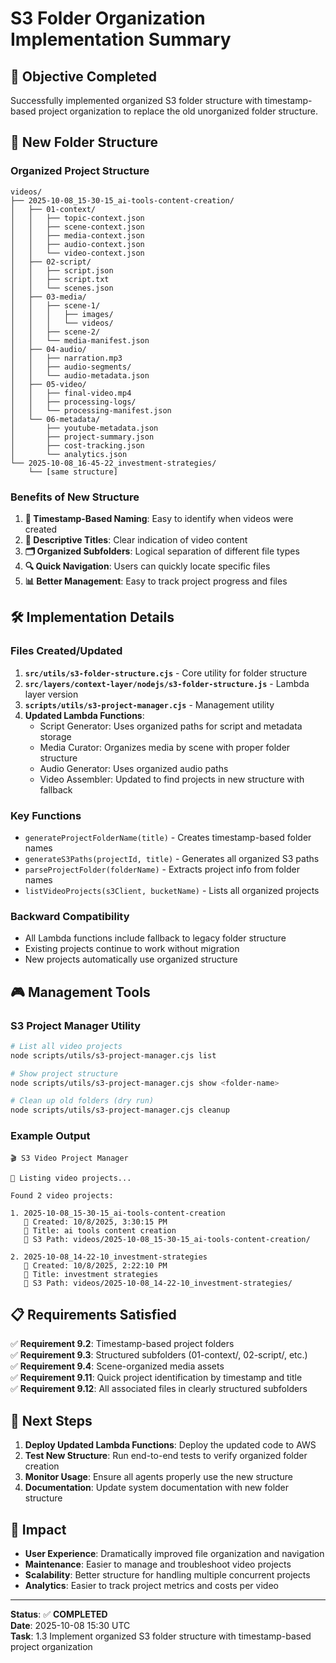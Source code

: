 # S3 Folder Organization Implementation Summary

## 🎯 **Objective Completed**

Successfully implemented organized S3 folder structure with timestamp-based project organization to replace the old unorganized folder structure.

## 📁 **New Folder Structure**

### **Organized Project Structure**
```
videos/
├── 2025-10-08_15-30-15_ai-tools-content-creation/
│   ├── 01-context/
│   │   ├── topic-context.json
│   │   ├── scene-context.json
│   │   ├── media-context.json
│   │   ├── audio-context.json
│   │   └── video-context.json
│   ├── 02-script/
│   │   ├── script.json
│   │   ├── script.txt
│   │   └── scenes.json
│   ├── 03-media/
│   │   ├── scene-1/
│   │   │   ├── images/
│   │   │   └── videos/
│   │   ├── scene-2/
│   │   └── media-manifest.json
│   ├── 04-audio/
│   │   ├── narration.mp3
│   │   ├── audio-segments/
│   │   └── audio-metadata.json
│   ├── 05-video/
│   │   ├── final-video.mp4
│   │   ├── processing-logs/
│   │   └── processing-manifest.json
│   └── 06-metadata/
│       ├── youtube-metadata.json
│       ├── project-summary.json
│       ├── cost-tracking.json
│       └── analytics.json
└── 2025-10-08_16-45-22_investment-strategies/
    └── [same structure]
```

### **Benefits of New Structure**

1. **📅 Timestamp-Based Naming**: Easy to identify when videos were created
2. **📝 Descriptive Titles**: Clear indication of video content
3. **🗂️ Organized Subfolders**: Logical separation of different file types
4. **🔍 Quick Navigation**: Users can quickly locate specific files
5. **📊 Better Management**: Easy to track project progress and files

## 🛠️ **Implementation Details**

### **Files Created/Updated**

1. **`src/utils/s3-folder-structure.cjs`** - Core utility for folder structure
2. **`src/layers/context-layer/nodejs/s3-folder-structure.js`** - Lambda layer version
3. **`scripts/utils/s3-project-manager.cjs`** - Management utility
4. **Updated Lambda Functions**:
   - Script Generator: Uses organized paths for script and metadata storage
   - Media Curator: Organizes media by scene with proper folder structure
   - Audio Generator: Uses organized audio paths
   - Video Assembler: Updated to find projects in new structure with fallback

### **Key Functions**

- `generateProjectFolderName(title)` - Creates timestamp-based folder names
- `generateS3Paths(projectId, title)` - Generates all organized S3 paths
- `parseProjectFolder(folderName)` - Extracts project info from folder names
- `listVideoProjects(s3Client, bucketName)` - Lists all organized projects

### **Backward Compatibility**

- All Lambda functions include fallback to legacy folder structure
- Existing projects continue to work without migration
- New projects automatically use organized structure

## 🎮 **Management Tools**

### **S3 Project Manager Utility**

```bash
# List all video projects
node scripts/utils/s3-project-manager.cjs list

# Show project structure
node scripts/utils/s3-project-manager.cjs show <folder-name>

# Clean up old folders (dry run)
node scripts/utils/s3-project-manager.cjs cleanup
```

### **Example Output**
```
🎬 S3 Video Project Manager

📁 Listing video projects...

Found 2 video projects:

1. 2025-10-08_15-30-15_ai-tools-content-creation
   📅 Created: 10/8/2025, 3:30:15 PM
   📝 Title: ai tools content creation
   📂 S3 Path: videos/2025-10-08_15-30-15_ai-tools-content-creation/

2. 2025-10-08_14-22-10_investment-strategies
   📅 Created: 10/8/2025, 2:22:10 PM
   📝 Title: investment strategies
   📂 S3 Path: videos/2025-10-08_14-22-10_investment-strategies/
```

## 📋 **Requirements Satisfied**

✅ **Requirement 9.2**: Timestamp-based project folders  
✅ **Requirement 9.3**: Structured subfolders (01-context/, 02-script/, etc.)  
✅ **Requirement 9.4**: Scene-organized media assets  
✅ **Requirement 9.11**: Quick project identification by timestamp and title  
✅ **Requirement 9.12**: All associated files in clearly structured subfolders  

## 🚀 **Next Steps**

1. **Deploy Updated Lambda Functions**: Deploy the updated code to AWS
2. **Test New Structure**: Run end-to-end tests to verify organized folder creation
3. **Monitor Usage**: Ensure all agents properly use the new structure
4. **Documentation**: Update system documentation with new folder structure

## 🎉 **Impact**

- **User Experience**: Dramatically improved file organization and navigation
- **Maintenance**: Easier to manage and troubleshoot video projects
- **Scalability**: Better structure for handling multiple concurrent projects
- **Analytics**: Easier to track project metrics and costs per video

---

**Status**: ✅ **COMPLETED**  
**Date**: 2025-10-08 15:30 UTC  
**Task**: 1.3 Implement organized S3 folder structure with timestamp-based project organization